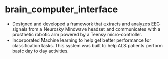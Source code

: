 # brain_computer_interface

- Designed and developed a framework that extracts and analyzes EEG signals from a Neurosky Mindwave headset and communicates with a prosthetic robotic arm powered by a Teensy micro-controller. 
- Incorporated Machine learning to help get better performance for classification tasks. This system was built to help ALS patients perform basic day to day activities.
